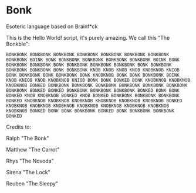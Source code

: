 # Bonk
 Esoteric language based on Brainf*ck

 This is the Hello World! script, it's purely amazing. We call this "The Bonkble":
 
```BONKBONK BONKBONK BONKBONK BONKBONK BONKBONK BONKBONK BONKBONK BONKBONK BOINK BONK BONKBONK BONKBONK BONKBONK BONKBONK BOINK BONK BONKBONK BONKBONK BONK BONKBONK BONKBONK BONKBONK BONK BONKBONK BONKBONK BONKBONK BONK BONKBONK KNOB KNOB KNOB KNOB KNOBKNOB KNIOB BONK BONKBONK BONK BONKBONK BONK KNOBKNOB BONK BONK BONKBONK BOINK KNOB KNIOB KNOB KNOBKNOB KNIOB BONK BONK BONKED BONK KNOBKNOB KNOBKNOB KNOBKNOB BONKED BONKBONK BONKBONK BONKBONK BONKBONK BONKBONK BONKBONK BONKBONK BONKED BONKED BONKBONK BONKBONK BONKBONK BONKED BONK BONK BONKED KNOB KNOBKNOB BONKED KNOB BONKED BONKBONK BONKBONK BONKBONK BONKED KNOBKNOB KNOBKNOB KNOBKNOB KNOBKNOB KNOBKNOB KNOBKNOB BONKED KNOBKNOB KNOBKNOB KNOBKNOB KNOBKNOB KNOBKNOB KNOBKNOB KNOBKNOB KNOBKNOB BONKED BONK BONK BONKBONK BONKED BONK BONKBONK BONKBONK BONKED```
 
 Credits to:
 
 Ralph "The Bonk"
 
 Matthew "The Carrot"
 
 Rhys "The Novoda"
 
 Sirena "The Lock"
 
 Reuben "The Sleepy"

